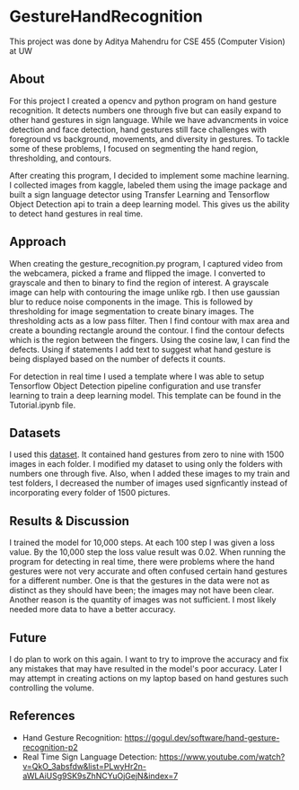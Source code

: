 # GestureHandRecognition
This project was done by Aditya Mahendru for CSE 455 (Computer Vision) at UW

## About 
For this project I created a opencv and python program on hand gesture recognition. It detects numbers one through five but can easily expand to other hand gestures in sign language. While we have advancments in voice detection and face detection, hand gestures still face challenges with foreground vs background, movements, and diversity in gestures. To tackle some of these problems, I focused on segmenting the hand region, thresholding, and contours.

After creating this program, I decided to implement some machine learning. I collected images from kaggle, labeled them using the image package and built a sign language detector using Transfer Learning and Tensorflow Object Detection api to train a deep learning model. This gives us the ability to detect hand gestures in real time.  

## Approach
When creating the gesture_recognition.py program, I captured video from the webcamera, picked a frame and flipped the image. I converted to grayscale and then to binary to find the region of interest. A grayscale image can help with contouring the image unlike rgb. I then use gaussian blur to reduce noise components in the image. This is followed by thresholding for image segmentation to create binary images. The thresholding acts as a low pass filter. Then I find contour with max area and create a bounding rectangle around the contour. I find the contour defects which is the region between the fingers. Using the cosine law, I can find the defects. Using if statements I add text to suggest what hand gesture is being displayed based on the number of defects it counts. 

For detection in real time I used a template where I was able to setup Tensorflow Object Detection pipeline configuration and use transfer learning to train a deep learning model. This template can be found in the Tutorial.ipynb file.

## Datasets
I used this [dataset](https://www.kaggle.com/muhammadkhalid/sign-language-for-numbers). It contained hand gestures from zero to nine with 1500 images in each folder. I modified my dataset to using only the folders with numbers one through five. Also, when I added these images to my train and test folders, I decreased the number of images used signficantly instead of incorporating every folder of 1500 pictures.

## Results & Discussion
I trained the model for 10,000 steps. At each 100 step I was given a loss value. By the 10,000 step the loss value result was 0.02. When running the program for detecting in real time, there were problems where the hand gestures were not very accurate and often confused certain hand gestures for a different number. One is that the gestures in the data were not as distinct as they should have been; the images may not have been clear. Another reason is the quantity of images was not sufficient. I most likely needed more data to have a better accuracy.

## Future
I do plan to work on this again. I want to try to improve the accuracy and fix any mistakes that may have resulted in the model's poor accuracy. Later I may attempt in creating actions on my laptop based on hand gestures such controlling the volume.

## References
* Hand Gesture Recognition: https://gogul.dev/software/hand-gesture-recognition-p2
* Real Time Sign Language Detection: https://www.youtube.com/watch?v=QkO_3absfdw&list=PLwyHr2n-aWLAiUSg9SK9sZhNCYuOjGejN&index=7
